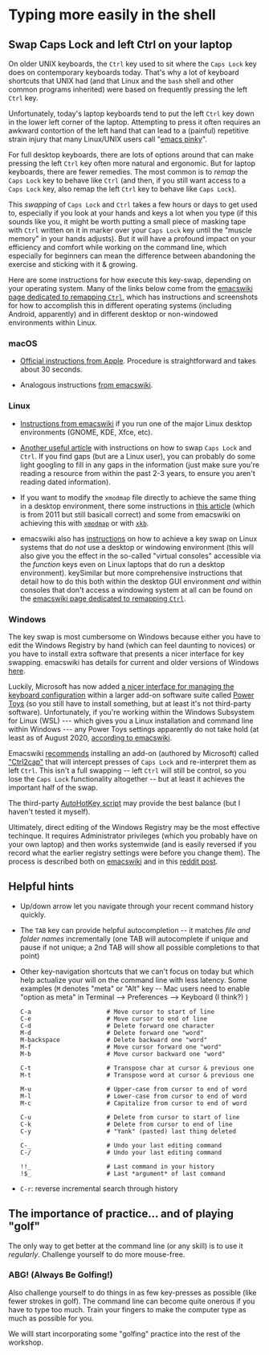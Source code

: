 # Typing more easily in the shell

## Swap Caps Lock and left Ctrl on your laptop

On older UNIX keyboards, the `Ctrl` key used to sit where the `Caps
Lock` key does on contemporary keyboards today. That's why a lot of
keyboard shortcuts that UNIX had (and that Linux and the `bash` shell
and other common programs inherited) were based on frequently pressing
the left `Ctrl` key.

Unfortunately, today's laptop keyboards tend to put the left `Ctrl`
key down in the lower left corner of the laptop.  Attempting to press
it often requires an awkward contortion of the left hand that can lead
to a (painful) repetitive strain injury that many Linux/UNIX users
call "[emacs
pinky](https://www.emacswiki.org/emacs/RepeatedStrainInjury)".

For full desktop keyboards, there are lots of options around
that can make pressing the left `Ctrl` key often more natural and
ergonomic.  But for laptop keyboards, there are fewer remedies.  The
most common is to *remap* the `Caps Lock` key to behave like `Ctrl`
(and then, if you still want access to a `Caps Lock` key, also remap
the left `Ctrl` key to behave like `Caps Lock`).

This *swapping* of `Caps Lock` and `Ctrl` takes a few hours or days to
get used to, especially if you look at your hands and keys a lot when
you type (if this sounds like you, it might be worth putting a small
piece of masking tape with `Ctrl` written on it in marker over your
`Caps Lock` key until the "muscle memory" in your hands adjusts). But
it will have a profound impact on your efficiency and comfort while
working on the command line, which especially for beginners can mean
the difference between abandoning the exercise and sticking with it &
growing.

Here are some instructions for how execute this key-swap, depending on
your operating system.  Many of the links below come from the
[emacswiki page dedicated to remapping
`Ctrl`](https://www.emacswiki.org/emacs/MovingTheCtrlKey), which has
instructions and screenshots for how to accomplish this in different
operating systems (including Android, apparently) and in different
desktop or non-windowed environments within Linux.

### macOS

* [Official instructions from
Apple](https://support.apple.com/guide/mac-help/change-the-behavior-of-the-modifier-keys-mchlp1011/mac).
Procedure is straightforward and takes about 30 seconds.

* Analogous instructions [from
  emacswiki](https://www.emacswiki.org/emacs/MovingTheCtrlKey#toc13).

### Linux

* [Instructions from
  emacswiki](https://www.emacswiki.org/emacs/MovingTheCtrlKey#toc2) if
  you run one of the major Linux desktop environments (GNOME, KDE,
  Xfce, etc).
  
* [Another useful
  article](https://opensource.com/article/18/11/how-swap-ctrl-and-caps-lock-your-keyboard)
  with instructions on how to swap `Caps Lock` and `Ctrl`.  If you
  find gaps (but are a Linux user), you can probably do some light
  googling to fill in any gaps in the information (just make sure
  you're reading a resource from within the past 2-3 years, to ensure
  you aren't reading dated information).

* If you want to modify the `xmodmap` file directly to achieve the
  same thing in a desktop environment, there some instructions in
  [this
  article](https://www.jveweb.net/en/archives/2010/11/making-better-use-of-the-caps-lock-key-in-linux.html#jveweb_en_017_03)
  (which is from 2011 but still basicall correct) and some from
  emacswiki on achieving this with
  [`xmodmap`](https://www.emacswiki.org/emacs/MovingTheCtrlKey#toc5)
  or with
  [`xkb`](https://www.emacswiki.org/emacs/MovingTheCtrlKey#toc6).

* emacswiki also has
  [instructions](https://www.emacswiki.org/emacs/MovingTheCtrlKey#toc7)
  on how to achieve a key swap on Linux systems that do *not* use a
  desktop or windowing environment (this will also give you the effect
  in the so-called "virtual consoles" accessible via the *function*
  keys even on Linux laptops that do run a desktop
  environment). keySimilar but more comprehensive instructions that
  detail how to do this both within the desktop GUI environment *and*
  within consoles that don't access a windowing system at all can be
  found on the [emacswiki page dedicated to remapping
  `Ctrl`](https://www.emacswiki.org/emacs/MovingTheCtrlKey).
  
### Windows

The key swap is most cumbersome on Windows because either you have to
edit the Windows Registry by hand (which can feel daunting to novices)
or you have to install extra software that presents a nicer interface
for key swapping.  emacswiki has details for current and older
versions of Windows
[here](https://www.emacswiki.org/emacs/MovingTheCtrlKey#toc14).

Luckily, Microsoft has now added [a nicer interface for managing the
keyboard
configuration](https://github.com/microsoft/PowerToys/wiki/Keyboard-Manager-Overview)
within a larger add-on software suite called [Power
Toys](https://github.com/microsoft/PowerToys/) (so you still have to
install something, but at least it's not third-party
software). Unfortunately, if you're working within the Windows
Subsystem for Linux (WSL) --- which gives you a Linux installation and
command line within Windows --- any Power Toys settings apparently do
not take hold (at least as of August 2020, [according to
emacswiki](https://www.emacswiki.org/emacs/MovingTheCtrlKey#toc26).

Emacswiki
[recommends](https://www.emacswiki.org/emacs/MovingTheCtrlKey#toc15)
installing an add-on (authored by Microsoft) called
["Ctrl2cap"](https://docs.microsoft.com/en-us/sysinternals/downloads/ctrl2cap)
that will intercept presses of `Caps Lock` and re-interpret them as
left `Ctrl`.  This isn't a full swapping -- left `Ctrl` will still be
control, so you lose the `Caps Lock` functionality altogether -- but
at least it achieves the important half of the swap.

The third-party [AutoHotKey
script](https://www.emacswiki.org/emacs/MovingTheCtrlKey#toc17) may
provide the best balance (but I haven't tested it myself).

Ultimately, direct editing of the Windows Registry may be the most
effective techinque. It requires Administrator privileges (which you
probably have on your own laptop) and then works systemwide (and is
easily reversed if you record what the earlier registry settings were
before you change them).  The process is described both on
[emacswiki](https://www.emacswiki.org/emacs/MovingTheCtrlKey#toc19)
and in this [reddit
post](https://www.reddit.com/r/bashonubuntuonwindows/comments/7exorl/remapping_caps_lock_key_in_linux_subsystem/).


## Helpful hints

* Up/down arrow let you navigate through your recent command history
  quickly.
  
* The `TAB` key can provide helpful autocompletion -- it matches *file
  and folder names* incrementally (one TAB will autocomplete if unique
  and pause if not unique; a 2nd TAB will show all possible
  completions to that point)

* Other key-navigation shortcuts that we can't focus on today but
  which help actualize your will on the command line with less
  latency.  Some examples (`M` denotes "meta" or "Alt" key -- Mac
  users need to enable "option as meta" in Terminal --> Preferences
  --> Keyboard (I think?) )
  
  ```
  C-a                     # Move cursor to start of line
  C-e                     # Move cursor to end of line
  C-d                     # Delete forward one character
  M-d                     # Delete forward one "word"
  M-backspace             # Delete backward one "word"
  M-f                     # Move cursor forward one "word"
  M-b                     # Move cursor backward one "word"

  C-t                     # Transpose char at cursor & previous one
  M-t                     # Transpose word at cursor & previous one

  M-u                     # Upper-case from cursor to end of word
  M-l                     # Lower-case from cursor to end of word
  M-c                     # Capitalize from cursor to end of word

  C-u                     # Delete from cursor to start of line
  C-k                     # Delete from cursor to end of line
  C-y                     # "Yank" (pasted) last thing deleted
  
  C-_                     # Undo your last editing command
  C-/                     # Undo your last editing command
  
  !!_                     # Last command in your history
  !$_                     # Last *argument* of last command
  ```

* `C-r`: reverse incremental search through history


## The importance of practice... and of playing "golf"

The only way to get better at the command line (or any skill) is to
use it *regularly*.  Challenge yourself to do more mouse-free.

### **ABG!**  (**A**lways **B**e **G**olfing!)

Also challenge yourself to do things in as few key-presses as possible
(like fewer strokes in golf). The command line can become quite
onerous if you have to type too much.  Train your fingers to make the
computer type as much as possible for you.

We willl start incorporating some "golfing" practice into the rest of
the workshop.
